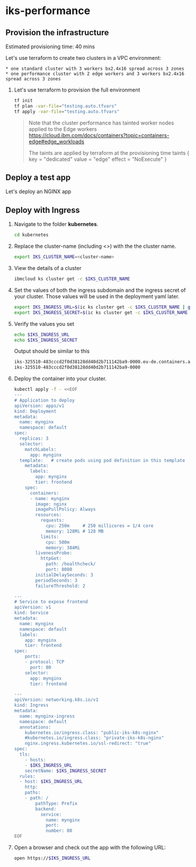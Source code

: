 # iks-performance

## Provision the infrastructure

Estimated provisioning time: 40 mins

Let's use terraform to create two clusters in a VPC environment:

    * one standard cluster with 3 workers bx2.4x16 spread across 3 zones
    * one performance cluster with 2 edge workers and 3 workers bx2.4x16 spread across 3 zones

1. Let's use terraform to provision the full environment

    ```sh
    tf init
    tf plan -var-file="testing.auto.tfvars"
    tf apply -var-file="testing.auto.tfvars"
    ```

    > Note that the cluster performance has tainted worker nodes applied to the Edge workers
    https://cloud.ibm.com/docs/containers?topic=containers-edge#edge_workloads
    >
    > The taints are applied by terraform at the
    > provisioning time
    >    taints {
    >    key    = "dedicated"
    >    value  = "edge"
    >    effect = "NoExecute"
    > }

## Deploy a test app

Let's deploy an NGINX app

## Deploy with Ingress

1. Navigate to the folder **kubernetes**.

    ```sh
    cd kubernetes
    ```

1. Replace the cluster-name (including <>) with the the cluster name.

    ```sh
    export IKS_CLUSTER_NAME=<cluster-name>
    ```

1. View the details of a cluster

    ```sh
    ibmcloud ks cluster get -c $IKS_CLUSTER_NAME
    ```

1. Set the values of both the ingress subdomain and the ingress secret of your cluster. Those values will be used in the deployment yaml later.

    ```sh
    export IKS_INGRESS_URL=$(ic ks cluster get -c $IKS_CLUSTER_NAME | grep "Ingress Subdomain" | awk '{print tolower($3)}')
    export IKS_INGRESS_SECRET=$(ic ks cluster get -c $IKS_CLUSTER_NAME | grep "Ingress Secret" | awk '{print tolower($3)}')
    ```

1. Verify the values you set

    ```sh
    echo $IKS_INGRESS_URL
    echo $IKS_INGRESS_SECRET
    ```

    Output should be similar to this

    ```txt
    iks-325510-483cccd2f0d38128dd40d2b711142ba9-0000.eu-de.containers.appdomain.cloud
    iks-325510-483cccd2f0d38128dd40d2b711142ba9-0000
    ```

1. Deploy the container into your cluster.
  
    ```sh
    kubectl apply -f - <<EOF
    ---
    # Application to deploy
    apiVersion: apps/v1
    kind: Deployment
    metadata:
      name: mynginx
      namespace: default
    spec:
      replicas: 3
      selector:
        matchLabels:
          app: mynginx
      template:   # create pods using pod definition in this template
        metadata:
          labels:
            app: mynginx
            tier: frontend
        spec:
          containers:
          - name: mynginx
            image: nginx
            imagePullPolicy: Always
            resources:
              requests:
                cpu: 250m     # 250 millicores = 1/4 core
                memory: 128Mi # 128 MB
              limits:
                cpu: 500m
                memory: 384Mi
            livenessProbe:
              httpGet:
                path: /healthcheck/
                port: 8080
            initialDelaySeconds: 3
            periodSeconds: 3
            failureThreshold: 2        

    ---
    # Service to expose frontend
    apiVersion: v1
    kind: Service
    metadata:
      name: mynginx
      namespace: default
      labels:
        app: mynginx
        tier: frontend
    spec:
        ports:
        - protocol: TCP
          port: 80
        selector:
          app: mynginx
          tier: frontend

    ---
    apiVersion: networking.k8s.io/v1
    kind: Ingress
    metadata:
      name: mynginx-ingress
      namespace: default
      annotations:
        kubernetes.io/ingress.class: "public-iks-k8s-nginx"
        #kubernetes.io/ingress.class: "private-iks-k8s-nginx"
        nginx.ingress.kubernetes.io/ssl-redirect: "true"
    spec:
      tls:
        - hosts:
        - $IKS_INGRESS_URL
        secretName: $IKS_INGRESS_SECRET
      rules:
      - host: $IKS_INGRESS_URL
        http:
        paths:
        - path: /
            pathType: Prefix
            backend:
              service:
                name: mynginx
                port:
                number: 80
    EOF
    ```

1. Open a browser and check out the app with the following URL:

    ```sh
    open https://$IKS_INGRESS_URL
    ```
